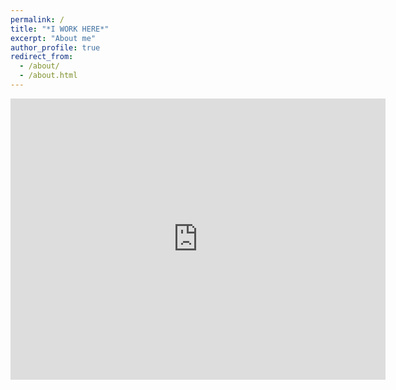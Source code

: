 ```yaml
---
permalink: /
title: "*I WORK HERE*"
excerpt: "About me"
author_profile: true
redirect_from: 
  - /about/
  - /about.html
---
```


<iframe src="https://www.google.com/maps/embed?pb=!1m18!1m12!1m3!1d2482.3899243705723!2d-0.13618908469337332!3d51.52440767963787!2m3!1f0!2f0!3f0!3m2!1i1024!2i768!4f13.1!3m3!1m2!1s0x0%3A0x322b4a722d86bafd!2sCivil%2C%20Environmental%20%26%20Geomatic%20Eng!5e0!3m2!1sen!2suk!4v1612032936678!5m2!1sen!2suk" width="600" height="450" frameborder="0" style="border:0;" allowfullscreen="" aria-hidden="false" tabindex="0"></iframe>
